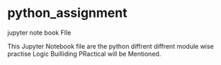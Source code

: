  # python_assignment
jupyter note book FIle

This Jupyter Notebook file are the  python diffrent  diffrent module wise practise  Logic Builliding  PRactical will be Mentioned.
